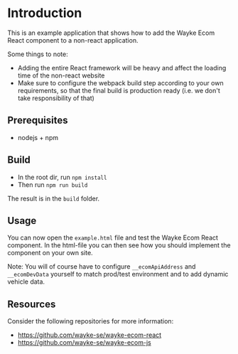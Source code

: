 # Introduction

This is an example application that shows how to add the Wayke Ecom React component to a non-react application.

Some things to note:

* Adding the entire React framework will be heavy and affect the loading time of the non-react website
* Make sure to configure the webpack build step according to your own requirements, so that the final build is production ready (i.e. we don't take responsibility of that)


## Prerequisites

* nodejs + npm


## Build

* In the root dir, run `npm install`
* Then run `npm run build`

The result is in the `build` folder.


## Usage

You can now open the `example.html` file and test the Wayke Ecom React component.
In the html-file you can then see how you should implement the component on your own site.

Note: You will of course have to configure `__ecomApiAddress` and `__ecomDevData` yourself to match prod/test environment and to add dynamic vehicle data.


## Resources

Consider the following repositories for more information:

* https://github.com/wayke-se/wayke-ecom-react
* https://github.com/wayke-se/wayke-ecom-js